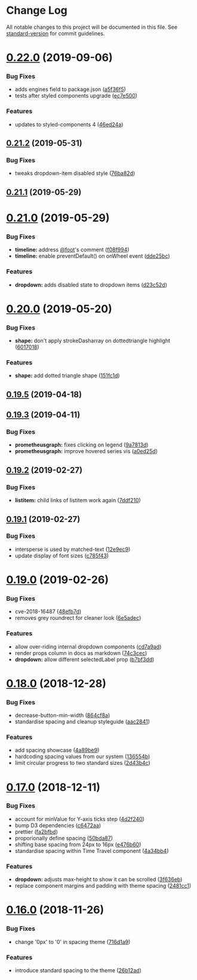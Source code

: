 # Change Log

All notable changes to this project will be documented in this file. See [standard-version](https://github.com/conventional-changelog/standard-version) for commit guidelines.

<a name="0.22.0"></a>
# [0.22.0](https://github.com/weaveworks/ui-components/compare/v0.21.2...v0.22.0) (2019-09-06)


### Bug Fixes

* adds engines field to package.json ([a5f36f5](https://github.com/weaveworks/ui-components/commit/a5f36f5))
* tests after styled components upgrade ([ec7e500](https://github.com/weaveworks/ui-components/commit/ec7e500))


### Features

* updates to styled-components 4 ([46ed24a](https://github.com/weaveworks/ui-components/commit/46ed24a))



<a name="0.21.2"></a>
## [0.21.2](https://github.com/weaveworks/ui-components/compare/v0.21.1...v0.21.2) (2019-05-31)


### Bug Fixes

* tweaks dropdown-item disabled style ([76ba82d](https://github.com/weaveworks/ui-components/commit/76ba82d))



<a name="0.21.1"></a>
## [0.21.1](https://github.com/weaveworks/ui-components/compare/v0.21.0...v0.21.1) (2019-05-29)



<a name="0.21.0"></a>
# [0.21.0](https://github.com/weaveworks/ui-components/compare/v0.20.0...v0.21.0) (2019-05-29)


### Bug Fixes

* **timeline:** address [@foot](https://github.com/foot)'s comment ([f08f994](https://github.com/weaveworks/ui-components/commit/f08f994))
* **timeline:** enable preventDefault() on onWheel event ([dde25bc](https://github.com/weaveworks/ui-components/commit/dde25bc))


### Features

* **dropdown:** adds disabled state to dropdown items ([d23c52d](https://github.com/weaveworks/ui-components/commit/d23c52d))



<a name="0.20.0"></a>
# [0.20.0](https://github.com/weaveworks/ui-components/compare/v0.19.5...v0.20.0) (2019-05-20)


### Bug Fixes

* **shape:** don't apply strokeDasharray on dottedtriangle highlight ([6017018](https://github.com/weaveworks/ui-components/commit/6017018))


### Features

* **shape:** add dotted triangle shape ([151fc1d](https://github.com/weaveworks/ui-components/commit/151fc1d))



<a name="0.19.5"></a>
## [0.19.5](https://github.com/weaveworks/ui-components/compare/v0.19.4...v0.19.5) (2019-04-18)



<a name="0.19.3"></a>
## [0.19.3](https://github.com/weaveworks/ui-components/compare/v0.19.2...v0.19.3) (2019-04-11)


### Bug Fixes

* **prometheusgraph:** fixes clicking on legend ([9a7813d](https://github.com/weaveworks/ui-components/commit/9a7813d))
* **prometheusgraph:** improve hovered series vis ([a0ed25d](https://github.com/weaveworks/ui-components/commit/a0ed25d))



<a name="0.19.2"></a>
## [0.19.2](https://github.com/weaveworks/ui-components/compare/v0.19.1...v0.19.2) (2019-02-27)


### Bug Fixes

* **listitem:** child links of listitem work again ([7ddf210](https://github.com/weaveworks/ui-components/commit/7ddf210))



<a name="0.19.1"></a>
## [0.19.1](https://github.com/weaveworks/ui-components/compare/v0.19.0...v0.19.1) (2019-02-27)


### Bug Fixes

* intersperse is used by matched-text ([12e9ec9](https://github.com/weaveworks/ui-components/commit/12e9ec9))
* update display of font sizes ([c785f43](https://github.com/weaveworks/ui-components/commit/c785f43))



<a name="0.19.0"></a>
# [0.19.0](https://github.com/weaveworks/ui-components/compare/v0.18.0...v0.19.0) (2019-02-26)


### Bug Fixes

* cve-2018-16487 ([48efb7d](https://github.com/weaveworks/ui-components/commit/48efb7d))
* removes grey roundrect for cleaner look ([6e5adec](https://github.com/weaveworks/ui-components/commit/6e5adec))


### Features

* allow over-riding internal dropdown components ([cd7a9ad](https://github.com/weaveworks/ui-components/commit/cd7a9ad))
* render props column in docs as markdown ([74c3cec](https://github.com/weaveworks/ui-components/commit/74c3cec))
* **dropdown:** allow different selectedLabel prop ([b7bf3dd](https://github.com/weaveworks/ui-components/commit/b7bf3dd))



<a name="0.18.0"></a>
# [0.18.0](https://github.com/weaveworks/ui-components/compare/v0.17.0...v0.18.0) (2018-12-28)


### Bug Fixes

* decrease-button-min-width ([864cf8a](https://github.com/weaveworks/ui-components/commit/864cf8a))
* standardise spacing and cleanup styleguide ([aac2841](https://github.com/weaveworks/ui-components/commit/aac2841))


### Features

* add spacing showcase ([4a89be9](https://github.com/weaveworks/ui-components/commit/4a89be9))
* hardcoding spacing values from our system ([136554b](https://github.com/weaveworks/ui-components/commit/136554b))
* limit circular progress to two standard sizes ([2d43b4c](https://github.com/weaveworks/ui-components/commit/2d43b4c))



<a name="0.17.0"></a>
# [0.17.0](https://github.com/weaveworks/ui-components/compare/v0.16.0...v0.17.0) (2018-12-11)


### Bug Fixes

* account for minValue for Y-axis ticks step ([4d2f240](https://github.com/weaveworks/ui-components/commit/4d2f240))
* bump D3 dependencies ([c6472aa](https://github.com/weaveworks/ui-components/commit/c6472aa))
* prettier ([fa2bfbd](https://github.com/weaveworks/ui-components/commit/fa2bfbd))
* proporionally define spacing ([50bda87](https://github.com/weaveworks/ui-components/commit/50bda87))
* shifting base spacing from 24px to 16px ([e476b60](https://github.com/weaveworks/ui-components/commit/e476b60))
* standardise spacing within Time Travel component ([4a34bb4](https://github.com/weaveworks/ui-components/commit/4a34bb4))


### Features

* **dropdown:** adjusts max-height to show it can be scrolled ([3f636eb](https://github.com/weaveworks/ui-components/commit/3f636eb))
* replace component margins and padding with theme spacing ([2481cc1](https://github.com/weaveworks/ui-components/commit/2481cc1))



<a name="0.16.0"></a>
# [0.16.0](https://github.com/weaveworks/ui-components/compare/v0.15.2...v0.16.0) (2018-11-26)


### Bug Fixes

* change '0px' to '0' in spacing theme ([716d1a9](https://github.com/weaveworks/ui-components/commit/716d1a9))


### Features

* introduce standard spacing to the theme ([26b12ad](https://github.com/weaveworks/ui-components/commit/26b12ad))
